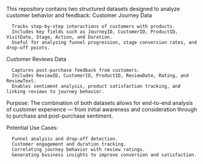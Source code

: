 This repository contains two structured datasets designed to analyze customer behavior and feedback:
Customer Journey Data

      Tracks step-by-step interactions of customers with products.
      Includes key fields such as JourneyID, CustomerID, ProductID, VisitDate, Stage, Action, and Duration.
      Useful for analyzing funnel progression, stage conversion rates, and drop-off points.

Customer Reviews Data

      Captures post-purchase feedback from customers.
      Includes ReviewID, CustomerID, ProductID, ReviewDate, Rating, and ReviewText.
      Enables sentiment analysis, product satisfaction tracking, and linking reviews to journey behavior.

Purpose:
The combination of both datasets allows for end-to-end analysis of customer experience — from initial awareness and consideration through to purchase and post-purchase sentiment.

Potential Use Cases:

      Funnel analysis and drop-off detection.
      Customer engagement and duration tracking.
      Correlating journey behavior with review ratings.
      Generating business insights to improve conversion and satisfaction.
